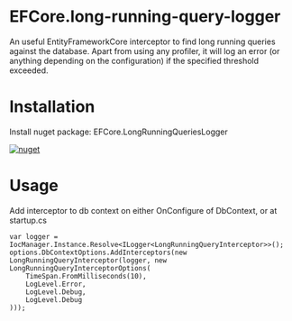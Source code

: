# EFCore.long-running-query-logger

An useful EntityFrameworkCore interceptor to find long running queries against the database. Apart from using any profiler, it will log an error (or anything depending on the configuration) if the specified threshold exceeded.

# Installation

Install nuget package: EFCore.LongRunningQueriesLogger

[![nuget](https://img.shields.io/nuget/v/EFCore.LongRunningQueriesLogger.svg)](https://www.nuget.org/packages/EFCore.LongRunningQueriesLogger/)
# Usage

Add interceptor to db context on either OnConfigure of DbContext, or at startup.cs

````
var logger = IocManager.Instance.Resolve<ILogger<LongRunningQueryInterceptor>>();
options.DbContextOptions.AddInterceptors(new LongRunningQueryInterceptor(logger, new LongRunningQueryInterceptorOptions(
    TimeSpan.FromMilliseconds(10),
    LogLevel.Error,
    LogLevel.Debug,
    LogLevel.Debug
)));
````